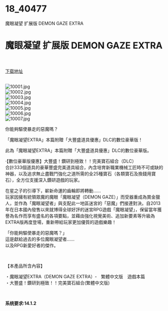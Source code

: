 # 18_40477
魔眼凝望 扩展版 DEMON GAZE EXTRA
# 魔眼凝望 扩展版 DEMON GAZE EXTRA
 <br/></br>
[下载地址](https://www.switch520.cc/article/40477 "下载地址")
<br/></br>

<p><img title="10001.jpg" src="https://www.switch520.cc/muke_img/2022_08_27_bae50b0b3d12e.jpg" alt="10001.jpg"><br>
<img title="10002.jpg" src="https://www.switch520.cc/muke_img/2022_08_27_e0ec3b288b021.jpg" alt="10002.jpg"><br>
<img title="10003.jpg" src="https://www.switch520.cc/muke_img/2022_08_27_c16c3d8c8e917.jpg" alt="10003.jpg"><br>
<img title="10004.jpg" src="https://www.switch520.cc/muke_img/2022_08_27_1e8b965b5a412.jpg" alt="10004.jpg"><br>
<img title="10005.jpg" src="https://www.switch520.cc/muke_img/2022_08_27_3d98f20594d6f.jpg" alt="10005.jpg"><br>
<img title="10006.jpg" src="https://www.switch520.cc/muke_img/2022_08_27_ea02b1a8ad0db.jpg" alt="10006.jpg"><br>
<img title="10007.jpg" src="https://www.switch520.cc/muke_img/2022_08_27_263b8ca9e5657.jpg" alt="10007.jpg"></p>
<p>你能夠驅使暴走的惡魔嗎？</p>
<p>「魔眼凝望EXTRA」本篇附贈「大豐盛道具優惠」DLC的數位豪華版！</p>
<p>此為「魔眼凝望EXTRA」本篇附贈「大豐盛道具優惠」DLC的數位豪華版。</p>
<p>‧【數位豪華版優惠】大豐盛！鑽研到極致！！完美寶石組合（DLC）<br>
合計333個道具的豪華豐盛完美道具組合，內含培育新職業機械工匠時不可或缺的神器，以及追求無止盡戰鬥強化之道所需的全25種寶石（各類寶石及換錢用寶石），全方位支援深入鑽研遊戲的玩家。</p>
<p>在星之子的引導下，嶄新命運的齒輪即將轉動……<br>
玩家因擁有統領眾魔的魔眼「魔眼凝望（DEMON GAZE）」而受器重成為賞金獵人，並作為「魔眼凝望者」與支配此一地區迷宮的「惡魔」們接連對決。自2013年在日本國內發售以來就博得全球好評的迷宮RPG遊戲「魔眼凝望」，保留當年獲譽為名作而享有盛名的各項要點，並藉由強化視覺美術、追加新要素等升級為EXTRA版再度登場，重新帶給玩家更加優質的遊戲樂趣！</p>
<p>「你能夠驅使暴走的惡魔嗎？」<br>
這是獻給過去的多位魔眼凝望者……<br>
以及RPG新愛好者的傑作。</p>
<p>&nbsp;</p>
<p>【本產品所含內容】</p>
<p>・魔眼凝望EXTRA（DEMON GAZE EXTRA）‐　繁體中文版　遊戲本篇<br>
・大豐盛！鑽研到極致！！完美寶石組合(繁體中文版)</p>
<p>&nbsp;</p>
<p><strong>系统要求:14.1.2</strong></p>



